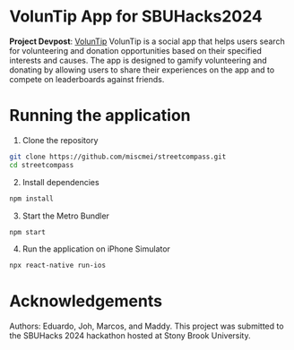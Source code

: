 # VolunTip App for SBUHacks2024
**Project Devpost**: [VolunTip](https://devpost.com/software/voluntip)
VolunTip is a social app that helps users search for volunteering and donation opportunities based on their specified interests and causes. The app is designed to gamify volunteering and donating by allowing users to share their experiences on the app and to compete on leaderboards against friends.

# Running the application
1. Clone the repository
```bash
git clone https://github.com/miscmei/streetcompass.git
cd streetcompass
```
2. Install dependencies
```bash
npm install
```
3. Start the Metro Bundler
```bash
npm start
```
4. Run the application on iPhone Simulator
```bash
npx react-native run-ios
```

# Acknowledgements
Authors: Eduardo, Joh, Marcos, and Maddy. This project was submitted to the SBUHacks 2024 hackathon hosted at Stony Brook University. 
